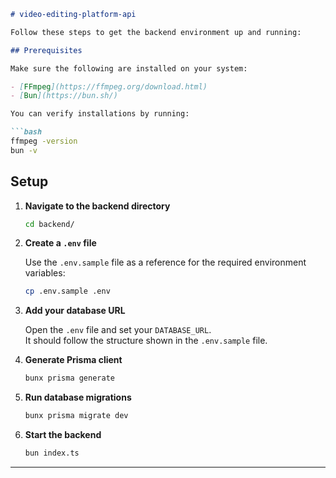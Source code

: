 ```markdown
# video-editing-platform-api

Follow these steps to get the backend environment up and running:

## Prerequisites

Make sure the following are installed on your system:

- [FFmpeg](https://ffmpeg.org/download.html)  
- [Bun](https://bun.sh/)

You can verify installations by running:

```bash
ffmpeg -version
bun -v
```

## Setup

1. **Navigate to the backend directory**

   ```bash
   cd backend/
   ```

2. **Create a `.env` file**

   Use the `.env.sample` file as a reference for the required environment variables:

   ```bash
   cp .env.sample .env
   ```

3. **Add your database URL**

   Open the `.env` file and set your `DATABASE_URL`.  
   It should follow the structure shown in the `.env.sample` file.

4. **Generate Prisma client**

   ```bash
   bunx prisma generate
   ```

5. **Run database migrations**

   ```bash
   bunx prisma migrate dev
   ```

6. **Start the backend**

   ```bash
   bun index.ts
   ```

---

```
